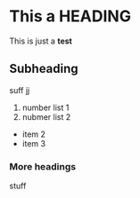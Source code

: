 # This a HEADING
This is just a **test**

## Subheading
suff
jj

1. number list 1
2. nubmer list 2

- item 2
- item 3

### More headings
stuff